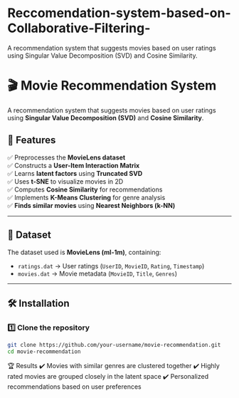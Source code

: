 # Reccomendation-system-based-on-Collaborative-Filtering-
A recommendation system that suggests movies based on user ratings using Singular Value Decomposition (SVD) and Cosine Similarity.


# 🎬 Movie Recommendation System  

A recommendation system that suggests movies based on user ratings using **Singular Value Decomposition (SVD)** and **Cosine Similarity**.  

## 📌 Features  
✅ Preprocesses the **MovieLens dataset**  
✅ Constructs a **User-Item Interaction Matrix**  
✅ Learns **latent factors** using **Truncated SVD**  
✅ Uses **t-SNE** to visualize movies in 2D  
✅ Computes **Cosine Similarity** for recommendations  
✅ Implements **K-Means Clustering** for genre analysis  
✅ **Finds similar movies** using **Nearest Neighbors (k-NN)**  

---

## 📂 Dataset  
The dataset used is **MovieLens (ml-1m)**, containing:  
- `ratings.dat` → User ratings (`UserID`, `MovieID`, `Rating`, `Timestamp`)  
- `movies.dat` → Movie metadata (`MovieID`, `Title`, `Genres`)  

---

## 🛠 Installation  

### 1️⃣ Clone the repository  
```bash
git clone https://github.com/your-username/movie-recommendation.git
cd movie-recommendation
```

🏆 Results
✔️ Movies with similar genres are clustered together
✔️ Highly rated movies are grouped closely in the latent space
✔️ Personalized recommendations based on user preferences
